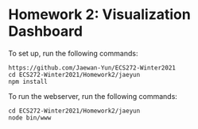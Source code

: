 # Homework 2: Visualization Dashboard

To set up, run the following commands:

```
https://github.com/Jaewan-Yun/ECS272-Winter2021
cd ECS272-Winter2021/Homework2/jaeyun
npm install
```

To run the webserver, run the following commands:

```
cd ECS272-Winter2021/Homework2/jaeyun
node bin/www
```
